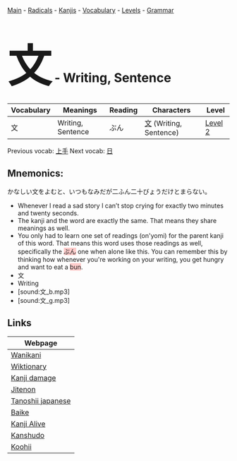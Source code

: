 <style> bigfont {font-size: 100px}</style>
[Main](../README.md) -
[Radicals](../radicals.md) -
[Kanjis](../kanjis.md) -
[Vocabulary](../vocabulary.md) -
[Levels](../levels.md) -
[Grammar](../grammar.md)
# <bigfont> 文</bigfont> - Writing, Sentence 

| Vocabulary | Meanings | Reading | Characters | Level |
| --- | --- | --- | --- | --- |
| 文 | Writing, Sentence | ぶん |  [文](../kanjis/文.md) (Writing, Sentence) | [Level 2](../levels/wk_level2.md) |

Previous vocab: [上手](上手.md) Next vocab: [日](日.md) 

## Mnemonics:
かなしい文をよむと、いつもなみだが二ふん二十びょうだけとまらない。
* Whenever I read a sad story I can’t stop crying for exactly two minutes and twenty seconds.
* The kanji and the word are exactly the same. That means they share meanings as well.
* You only had to learn one set of readings (on'yomi) for the parent kanji of this word. That means this word uses those readings as well, specifically the <span style="background-color:#ffcccb"> ぶん</span> one when alone like this. You can remember this by thinking how whenever you're working on your writing, you get hungry and want to eat a <span style="background-color:#ffcccb"> bun</span>.
* 文
* Writing
* [sound:文_b.mp3]
* [sound:文_g.mp3]


## Links 

| Webpage |
| --- |
| [Wanikani          ](https://www.wanikani.com/kanji/文) |
| [Wiktionary        ](https://en.wiktionary.org/wiki/文) |
| [Kanji damage      ](http://www.kanjidamage.com/kanji/search?utf8=✓&q=文) |
| [Jitenon           ](https://jitenon.com/kanji/文) |
| [Tanoshii japanese ](https://www.tanoshiijapanese.com/dictionary/kanji.cfm?k=文) |
| [Baike             ](https://baike.baidu.com/item/文) |
| [Kanji Alive       ](https://app.kanjialive.com/文) |
| [Kanshudo          ](https://www.kanshudo.com/searchmn?q=文) |
| [Koohii            ](https://kanji.koohii.com/study/kanji/文) |

